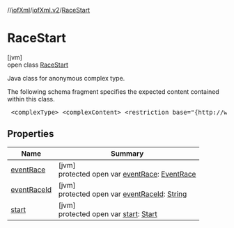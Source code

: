//[iofXml](../../../index.md)/[iofXml.v2](../index.md)/[RaceStart](index.md)

# RaceStart

[jvm]\
open class [RaceStart](index.md)

<p>Java class for anonymous complex type. <p>The following schema fragment specifies the expected content contained within this class. <pre> &lt;complexType&gt; &lt;complexContent&gt; &lt;restriction base="{http://www.w3.org/2001/XMLSchema}anyType"&gt; &lt;sequence&gt; &lt;choice&gt; &lt;element ref="{}EventRaceId"/&gt; &lt;element ref="{}EventRace"/&gt; &lt;/choice&gt; &lt;element ref="{}Start"/&gt; &lt;/sequence&gt; &lt;/restriction&gt; &lt;/complexContent&gt; &lt;/complexType&gt; </pre>

## Properties

| Name | Summary |
|---|---|
| [eventRace](event-race.md) | [jvm]<br>protected open var [eventRace](event-race.md): [EventRace](../-event-race/index.md) |
| [eventRaceId](event-race-id.md) | [jvm]<br>protected open var [eventRaceId](event-race-id.md): [String](https://docs.oracle.com/javase/8/docs/api/java/lang/String.html) |
| [start](start.md) | [jvm]<br>protected open var [start](start.md): [Start](../-start/index.md) |
